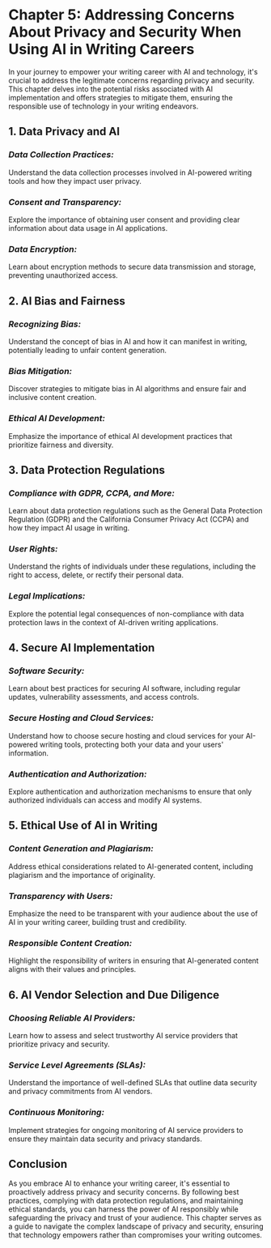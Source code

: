 Chapter 5: Addressing Concerns About Privacy and Security When Using AI in Writing Careers
==========================================================================================

In your journey to empower your writing career with AI and technology, it's crucial to address the legitimate concerns regarding privacy and security. This chapter delves into the potential risks associated with AI implementation and offers strategies to mitigate them, ensuring the responsible use of technology in your writing endeavors.

**1. Data Privacy and AI**
--------------------------

### *Data Collection Practices:*

Understand the data collection processes involved in AI-powered writing tools and how they impact user privacy.

### *Consent and Transparency:*

Explore the importance of obtaining user consent and providing clear information about data usage in AI applications.

### *Data Encryption:*

Learn about encryption methods to secure data transmission and storage, preventing unauthorized access.

**2. AI Bias and Fairness**
---------------------------

### *Recognizing Bias:*

Understand the concept of bias in AI and how it can manifest in writing, potentially leading to unfair content generation.

### *Bias Mitigation:*

Discover strategies to mitigate bias in AI algorithms and ensure fair and inclusive content creation.

### *Ethical AI Development:*

Emphasize the importance of ethical AI development practices that prioritize fairness and diversity.

**3. Data Protection Regulations**
----------------------------------

### *Compliance with GDPR, CCPA, and More:*

Learn about data protection regulations such as the General Data Protection Regulation (GDPR) and the California Consumer Privacy Act (CCPA) and how they impact AI usage in writing.

### *User Rights:*

Understand the rights of individuals under these regulations, including the right to access, delete, or rectify their personal data.

### *Legal Implications:*

Explore the potential legal consequences of non-compliance with data protection laws in the context of AI-driven writing applications.

**4. Secure AI Implementation**
-------------------------------

### *Software Security:*

Learn about best practices for securing AI software, including regular updates, vulnerability assessments, and access controls.

### *Secure Hosting and Cloud Services:*

Understand how to choose secure hosting and cloud services for your AI-powered writing tools, protecting both your data and your users' information.

### *Authentication and Authorization:*

Explore authentication and authorization mechanisms to ensure that only authorized individuals can access and modify AI systems.

**5. Ethical Use of AI in Writing**
-----------------------------------

### *Content Generation and Plagiarism:*

Address ethical considerations related to AI-generated content, including plagiarism and the importance of originality.

### *Transparency with Users:*

Emphasize the need to be transparent with your audience about the use of AI in your writing career, building trust and credibility.

### *Responsible Content Creation:*

Highlight the responsibility of writers in ensuring that AI-generated content aligns with their values and principles.

**6. AI Vendor Selection and Due Diligence**
--------------------------------------------

### *Choosing Reliable AI Providers:*

Learn how to assess and select trustworthy AI service providers that prioritize privacy and security.

### *Service Level Agreements (SLAs):*

Understand the importance of well-defined SLAs that outline data security and privacy commitments from AI vendors.

### *Continuous Monitoring:*

Implement strategies for ongoing monitoring of AI service providers to ensure they maintain data security and privacy standards.

**Conclusion**
--------------

As you embrace AI to enhance your writing career, it's essential to proactively address privacy and security concerns. By following best practices, complying with data protection regulations, and maintaining ethical standards, you can harness the power of AI responsibly while safeguarding the privacy and trust of your audience. This chapter serves as a guide to navigate the complex landscape of privacy and security, ensuring that technology empowers rather than compromises your writing outcomes.

